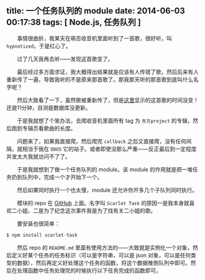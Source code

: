 title: 一个任务队列的 module
date: 2014-06-03 00:17:38
tags: [ Node.js, 任务队列 ]
---

　　事情很曲折，我某天在萌否收音机里面听到了一首歌，很好听，叫 `hypnotized`，于是红心了。

　　过了几天我再去听——发现这首歌变了。

　　最后经过多方面求证，我大概得出结果就是应该有人传错了歌，然后后来有人重新传了一遍，导致我听的不是原来那首歌了。那我那天听的那首歌到底叫什么名字呢？

　　然后大致看了一下，虽然歌被重新传了，但是[这里](http://moe.fm/music/9600)显示的这首歌的时间没变！还是11分钟，目测是数据库没更新。

　　于是我就想了个笨办法，去爬收音机里面所有 tag 为 `东方project` 的专辑，然后跑到专辑页看歌曲的长度。

　　问题来了，如果我直接爬，然后爬完 `callback` 之后又直接爬，没有任何间隔，就相当于我在 `DDOS` 它的站子。或者即使没那么严重——反正最后到一定程度并发太大我就访问不了了。

　　于是我就想到了做一个任务队列的 module。该 module 的作用就是把一堆任务扔到队列中，完成一个才开始下一个。

　　然后如果同时执行一个也太慢，module 还允许你开多几个子队列同时执行。

　　模块的 repo 在 [GitHub](https://github.com/XadillaX/scarlet-task) 上面。名字叫 `Scarlet Task` 的原因一是我本身就喜欢二小姐，二是为了纪念这次事件我是为了找有关二小姐的歌。

　　要安装也很简单：

```javascript
$ npm install scarlet-task
```

　　然后 repo 的 `README.md` 里面有使用方法的——大致就是实例化一个对象，然后定义好某个任务的任务标识（可以是字符串，可以是 json 对象，可以是任何类型的数据），然后再定义好处理这个任务的函数，将这个数据推倒队列中即可。然后在处理函数中任务处理完的时候执行以下任务完成的函数即可。

